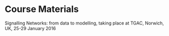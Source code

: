 # Course Materials 
Signalling Networks: from data to modelling, taking place at TGAC, Norwich, UK, 25-29 January 2016
